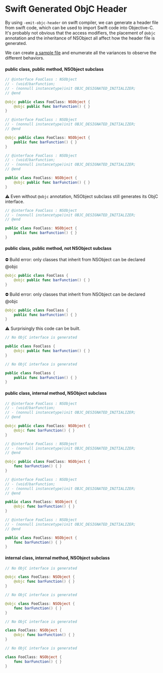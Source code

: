 # Swift Generated ObjC Header

By using `-emit-objc-header` on swift compiler, we can generate a header file from swift code, which can be used to import Swift code into Objective-C. It's probably not obvious that the access modifiers, the placement of `@objc` annotation and the inheritance of NSObject all affect how the header file is generated.

We can create [a sample file](FooClass.swift) and enumerate all the variances to observe the different behaviors.

#### public class, public method, NSObject subclass

``` swift
// @interface FooClass : NSObject
// - (void)barFunction;
// - (nonnull instancetype)init OBJC_DESIGNATED_INITIALIZER;
// @end

@objc public class FooClass: NSObject {
    @objc public func barFunction() { }
}
```

``` swift
// @interface FooClass : NSObject
// - (nonnull instancetype)init OBJC_DESIGNATED_INITIALIZER;
// @end

@objc public class FooClass: NSObject {
    public func barFunction() { }
}
```

``` swift
// @interface FooClass : NSObject
// - (void)barFunction;
// - (nonnull instancetype)init OBJC_DESIGNATED_INITIALIZER;
// @end

public class FooClass: NSObject {
    @objc public func barFunction() { }
}
```

⚠️ Even without `@objc` annotation, NSObject subclass still generates its ObjC interface.
``` swift
// @interface FooClass : NSObject
// - (nonnull instancetype)init OBJC_DESIGNATED_INITIALIZER;
// @end

public class FooClass: NSObject {
    public func barFunction() { }
}
```

#### public class, public method, not NSObject subclass

⛔️ Build error: only classes that inherit from NSObject can be declared @objc
``` swift
@objc public class FooClass {
    @objc public func barFunction() { }
}
```

⛔️ Build error: only classes that inherit from NSObject can be declared @objc
``` swift
@objc public class FooClass {
    public func barFunction() { }
}
```

⚠️ Surprisingly this code can be built.
``` swift
// No ObjC interface is generated

public class FooClass {
    @objc public func barFunction() { }
}
```

``` swift
// No ObjC interface is generated

public class FooClass {
    public func barFunction() { }
}
```

#### public class, internal method, NSObject subclass

``` swift
// @interface FooClass : NSObject
// - (void)barFunction;
// - (nonnull instancetype)init OBJC_DESIGNATED_INITIALIZER;
// @end

@objc public class FooClass: NSObject {
    @objc func barFunction() { }
}
```

``` swift
// @interface FooClass : NSObject
// - (nonnull instancetype)init OBJC_DESIGNATED_INITIALIZER;
// @end

@objc public class FooClass: NSObject {
    func barFunction() { }
}
```

``` swift
// @interface FooClass : NSObject
// - (void)barFunction;
// - (nonnull instancetype)init OBJC_DESIGNATED_INITIALIZER;
// @end

public class FooClass: NSObject {
    @objc func barFunction() { }
}
```

``` swift
// @interface FooClass : NSObject
// - (nonnull instancetype)init OBJC_DESIGNATED_INITIALIZER;
// @end

public class FooClass: NSObject {
    func barFunction() { }
}
```

#### internal class, internal method, NSObject subclass
``` swift
// No ObjC interface is generated

@objc class FooClass: NSObject {
    @objc func barFunction() { }
}
```

``` swift
// No ObjC interface is generated

@objc class FooClass: NSObject {
    func barFunction() { }
}
```

``` swift
// No ObjC interface is generated

class FooClass: NSObject {
    @objc func barFunction() { }
}
```

``` swift
// No ObjC interface is generated

class FooClass: NSObject {
    func barFunction() { }
}
```
